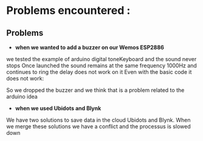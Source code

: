 # Problems encountered :

## Problems

* **when we wanted to add a buzzer on our Wemos ESP2886**

we tested the example of arduino digital toneKeyboard and the sound never stops
Once launched the sound remains at the same frequency 1000Hz and continues to ring
the delay does not work on it
Even with the basic code it does not work:

So we dropped the buzzer and we think that is a problem related to the arduino idea

* **when we used Ubidots and Blynk**

We have two solutions to save data in the cloud Ubidots and Blynk.
When we merge these solutions we have a conflict and the processus is slowed down

